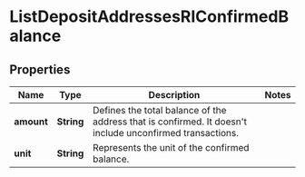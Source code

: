 

# ListDepositAddressesRIConfirmedBalance


## Properties

| Name | Type | Description | Notes |
|------------ | ------------- | ------------- | -------------|
|**amount** | **String** | Defines the total balance of the address that is confirmed. It doesn&#39;t include unconfirmed transactions. |  |
|**unit** | **String** | Represents the unit of the confirmed balance. |  |



